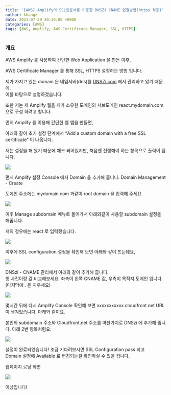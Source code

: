 ```yaml
---
title: '[AWS] Amplify의 SSL인증서를 이용한 DNSZi CNAME 연결방법(https 적용)'
author: kkangz
date: 2021-07-29 20:30:00 +0900
categories: [AWS]
tags: [AWS, Amplify, AWS Certificate Manager, SSL, HTTPS]
---
```

### 개요
AWS Amplify 를 사용하여 간단한 Web Application 을 만든 이후,   

AWS Certificate Manager 를 통해 SSL, HTTPS 설정하는 방법 입니다.   

제가 가지고 있는 domain 은 네임서버(dns)를 [DNSZi.com](https://dnszi.com) 에서 관리하고 있기 때문에,   
이를 바탕으로 설명하겠습니다.   

또한 저는 제 Amplify 웹을 제가 소유한 도메인의 서브도메인 react.mydomain.com 으로 구성 하려고 합니다.   

먼저 Amplify 를 이용해 간단한 웹 앱을 만들면,   

아래와 같이 초기 설정 단계에서 “Add a custom domain with a free SSL certificate” 이 나옵니다.   

저는 설정을 해 놨기 때문에 체크 되어있지만, 처음엔 진행해야 하는 항목으로 출력이 됩니다.

![](https://user-images.githubusercontent.com/9496842/127426108-e5e6e594-986e-427c-9875-af740e153345.png)

먼저 Amplify 설정 Console 에서 Domain 을 추가해 줍니다. Domain Management - Create   
  
도메인 주소에는 mydomain.com 과같이 root domain 을 입력해 주세요.

![](https://user-images.githubusercontent.com/9496842/127426584-33cf54c9-ba6f-41bf-a69f-c043e680c714.png)

이후 Manage subdomain 메뉴로 들어가서 아래와같이 사용할 subdomain 설정을 해줍니다.    

저의 경우에는 react 로 입력했습니다.   

![](https://user-images.githubusercontent.com/9496842/127426898-7126c490-1acc-4b42-8fa6-48dc8218d6d9.png)


이후에 SSL configuration 설정을 확인해 보면 아래와 같이 뜨는데요,   

![](https://user-images.githubusercontent.com/9496842/127427175-20467132-4fe0-4626-ab81-2356d89180d9.png)

DNSzi - CNAME 관리에서 아래와 같이 추가해 줍니다.   
윗 사진이랑 값 비교해보세요. 좌측이 왼쪽 CNAME 값, 우측이 목적지 도메인 입니다.(마지막에 . 은 지우세요)   

![](https://user-images.githubusercontent.com/9496842/127429828-e567f1be-ba38-450f-9de5-e8d36c452735.png)

몇시간 뒤에 다시 Amplify Console 확인해 보면 xxxxxxxxxxx.cloudfront.net URL 이 생겨있습니다. 아래와 같이요.   

본인의 subdomain 주소와 Cloudfront.net 주소를 마찬가지로 DNSzi 에 추가해 줍니다. 아래 2번 항목처럼요.   

![](https://user-images.githubusercontent.com/9496842/127430007-ad45ed53-2d92-4313-b8c1-b01c46a52ee6.png)

설정이 완료되었습니다! 조금 기다려보시면 SSL Configuration pass 되고   
Domain 설정에 Available 로 변경되는걸 확인하실 수 있을 겁니다.


웹페이지 로딩 화면   

![](https://user-images.githubusercontent.com/9496842/127430247-4853e317-1d7d-4a75-9326-78bbfd2846ba.png)


이상입니다!